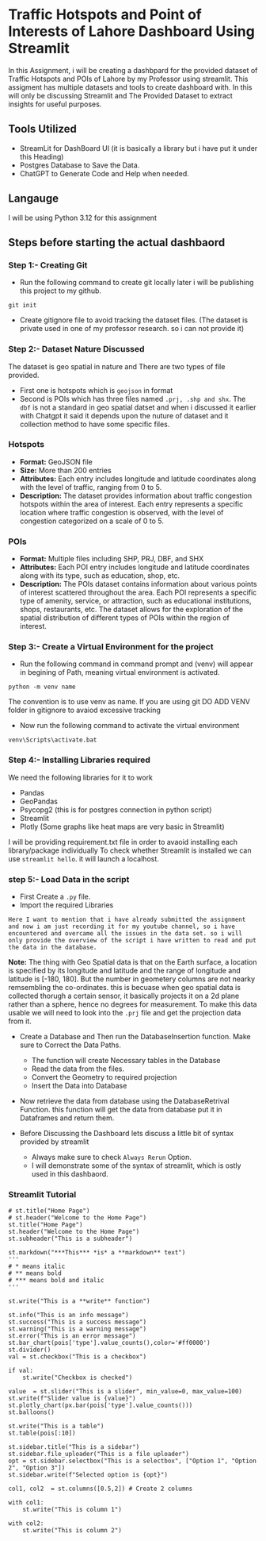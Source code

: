 # Traffic Hotspots and Point of Interests of Lahore Dashboard Using Streamlit
In this Assignment, i will be creating a dashbpard for the provided dataset of Traffic Hotspots and POIs of Lahore by my Professor using streamlit. This assigment has multiple datasets and tools to create dashboard with. In this will only be discussing Streamlit and The Provided Dataset to extract insights for useful purposes.

## Tools Utilized
- StreamLit for DashBoard UI (it is basically a library but i have put it under this Heading)
- Postgres Database to Save the Data.
- ChatGPT to Generate Code and Help when needed.

## Langauge
I will be using Python 3.12 for this assignment

## Steps before starting the actual dashbaord
### Step 1:- Creating Git 
- Run the following command to create git locally later i will be publishing this project to my github.
 ```
 git init
 ```
- Create gitignore file to avoid tracking the dataset files. (The dataset is private used in one of my professor research. so i can not provide it)

### Step 2:- Dataset Nature Discussed
The dataset is geo spatial in nature and There are two types of file provided. 
- First one is hotspots which is ```geojson``` in format
- Second is POIs which has three files named ```.prj, .shp and shx```. The ```dbf``` is not a standard in geo spatial datset and when i discussed it earlier with Chatgpt it said it depends upon the nuture of dataset and it collection method to have some specific files.
### Hotspots
- **Format:** GeoJSON file
- **Size:** More than 200 entries
- **Attributes:** Each entry includes longitude and latitude coordinates along with the level of traffic, ranging from 0 to 5.
- **Description:** The dataset provides information about traffic congestion hotspots within the area of interest. Each entry represents a specific location where traffic congestion is observed, with the level of congestion categorized on a scale of 0 to 5.
### POIs
- **Format:** Multiple files including SHP, PRJ, DBF, and SHX
- **Attributes:** Each POI entry includes longitude and latitude coordinates along with its type, such as education, shop, etc.
- **Description:** The POIs dataset contains information about various points of interest scattered throughout the area. Each POI represents a specific type of amenity, service, or attraction, such as educational institutions, shops, restaurants, etc. The dataset allows for the exploration of the spatial distribution of different types of POIs within the region of interest.

### Step 3:- Create a Virtual Environment for the project
- Run the following command in command prompt and (venv) will appear in begining of Path, meaning virtual environment is activated.
```
python -m venv name 
```
The convention is to use venv as name.
If you are using git DO ADD VENV folder in gitignore to avaiod excessive tracking
- Now run the following command to activate the virtual environment
```
venv\Scripts\activate.bat
```

### Step 4:- Installing Libraries required
We need the following libraries for it to work 
- Pandas
- GeoPandas
- Psycopg2 (this is for postgres connection in python script)
- Streamlit
- Plotly (Some graphs like heat maps are very basic in Streamlit)

I will be providing requirement.txt file in order to avaoid installing each library/package individually
To check whether Streamlit is installed we can use ```streamlit hello```. it will launch a localhost.
### step 5:- Load Data in the script
- First Create a ```.py``` file.
- Import the required Libraries
```
Here I want to mention that i have already submitted the assignment and now i am just recording it for my youtube channel, so i have encountered and overcame all the issues in the data set. so i will only provide the overview of the script i have written to read and put the data in the database.
```
**Note:** The thing with Geo Spatial data is that on the Earth surface, a location is specified by its longitude and latitude and the range of longitude and latitude is [-180, 180]. But the number in geometery columns are not nearky remsembling the co-ordinates. this is becuase when geo spatial data is collected thorugh a certain sensor, it basically projects it on a 2d plane rather than a sphere, hence no degrees for measurement. To make this data usable we will need to look into the ```.prj``` file and get the projection data from it.

- Create a Database and Then run the DatabaseInsertion function. Make sure to Correct the Data Paths.
    - The function will create Necessary tables in the Database
    - Read the data from the files.
    - Convert the Geometry to required projection
    - Insert the Data into Database

- Now retrieve the data from database using the DatabaseRetrival Function. this function will get the data from database put it in Dataframes and return them.

- Before Discussing the Dashboard lets discuss a little bit of syntax provided by streamlit
    - Always make sure to check ```Always Rerun``` Option.
    - I will demonstrate some of the syntax of streamlit, which is ostly used in this dashbaord.

### Streamlit Tutorial
```
# st.title("Home Page")
# st.header("Welcome to the Home Page")
st.title("Home Page")
st.header("Welcome to the Home Page")
st.subheader("This is a subheader")

st.markdown("***This*** *is* a **markdown** text")
'''
# * means italic
# ** means bold
# *** means bold and italic
'''

st.write("This is a **write** function") 

st.info("This is an info message")
st.success("This is a success message") 
st.warning("This is a warning message") 
st.error("This is an error message") 
st.bar_chart(pois['type'].value_counts(),color='#ff0000') 
st.divider()
val = st.checkbox("This is a checkbox") 

if val:
    st.write("Checkbox is checked")
    
value  = st.slider("This is a slider", min_value=0, max_value=100) 
st.write(f"Slider value is {value}")
st.plotly_chart(px.bar(pois['type'].value_counts()))
st.balloons()

st.write("This is a table") 
st.table(pois[:10])

st.sidebar.title("This is a sidebar")
st.sidebar.file_uploader("This is a file uploader")
opt = st.sidebar.selectbox("This is a selectbox", ["Option 1", "Option 2", "Option 3"]) 
st.sidebar.write(f"Selected option is {opt}")

col1, col2  = st.columns([0.5,2]) # Create 2 columns

with col1:
    st.write("This is column 1")

with col2:
    st.write("This is column 2")
```
